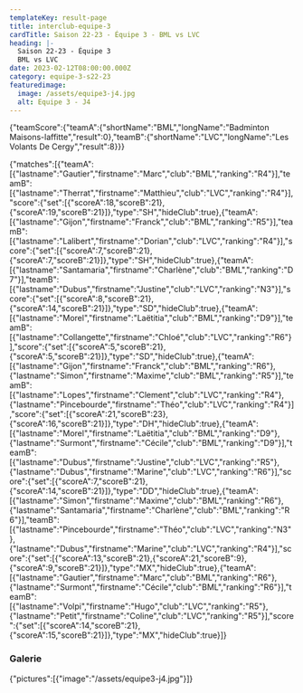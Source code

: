 ```yaml
---
templateKey: result-page
title: interclub-equipe-3
cardTitle: Saison 22-23 - Équipe 3 - BML vs LVC
heading: |-
  Saison 22-23 - Équipe 3
  BML vs LVC
date: 2023-02-12T08:00:00.000Z
category: equipe-3-s22-23
featuredimage:
  image: /assets/equipe3-j4.jpg
  alt: Equipe 3 - J4
---
```

<teamscoreboard>{"teamScore":{"teamA":{"shortName":"BML","longName":"Badminton Maisons-laffitte","result":0},"teamB":{"shortName":"LVC","longName":"Les Volants De Cergy","result":8}}}</teamscoreboard>

<scoreboard>{"matches":[{"teamA":[{"lastname":"Gautier","firstname":"Marc","club":"BML","ranking":"R4"}],"teamB":[{"lastname":"Therrat","firstname":"Matthieu","club":"LVC","ranking":"R4"}],"score":{"set":[{"scoreA":18,"scoreB":21},{"scoreA":19,"scoreB":21}]},"type":"SH","hideClub":true},{"teamA":[{"lastname":"Gijon","firstname":"Franck","club":"BML","ranking":"R5"}],"teamB":[{"lastname":"Lalibert","firstname":"Dorian","club":"LVC","ranking":"R4"}],"score":{"set":[{"scoreA":7,"scoreB":21},{"scoreA":7,"scoreB":21}]},"type":"SH","hideClub":true},{"teamA":[{"lastname":"Santamaria","firstname":"Charlène","club":"BML","ranking":"D7"}],"teamB":[{"lastname":"Dubus","firstname":"Justine","club":"LVC","ranking":"N3"}],"score":{"set":[{"scoreA":8,"scoreB":21},{"scoreA":14,"scoreB":21}]},"type":"SD","hideClub":true},{"teamA":[{"lastname":"Morel","firstname":"Laëtitia","club":"BML","ranking":"D9"}],"teamB":[{"lastname":"Collangette","firstname":"Chloé","club":"LVC","ranking":"R6"}],"score":{"set":[{"scoreA":5,"scoreB":21},{"scoreA":5,"scoreB":21}]},"type":"SD","hideClub":true},{"teamA":[{"lastname":"Gijon","firstname":"Franck","club":"BML","ranking":"R6"},{"lastname":"Simon","firstname":"Maxime","club":"BML","ranking":"R5"}],"teamB":[{"lastname":"Lopes","firstname":"Clement","club":"LVC","ranking":"R4"},{"lastname":"Pincebourde","firstname":"Théo","club":"LVC","ranking":"R4"}],"score":{"set":[{"scoreA":21,"scoreB":23},{"scoreA":16,"scoreB":21}]},"type":"DH","hideClub":true},{"teamA":[{"lastname":"Morel","firstname":"Laëtitia","club":"BML","ranking":"D9"},{"lastname":"Surmont","firstname":"Cécile","club":"BML","ranking":"D9"}],"teamB":[{"lastname":"Dubus","firstname":"Justine","club":"LVC","ranking":"R5"},{"lastname":"Dubus","firstname":"Marine","club":"LVC","ranking":"R6"}],"score":{"set":[{"scoreA":7,"scoreB":21},{"scoreA":14,"scoreB":21}]},"type":"DD","hideClub":true},{"teamA":[{"lastname":"Simon","firstname":"Maxime","club":"BML","ranking":"R6"},{"lastname":"Santamaria","firstname":"Charlène","club":"BML","ranking":"R6"}],"teamB":[{"lastname":"Pincebourde","firstname":"Théo","club":"LVC","ranking":"N3"},{"lastname":"Dubus","firstname":"Marine","club":"LVC","ranking":"R4"}],"score":{"set":[{"scoreA":13,"scoreB":21},{"scoreA":21,"scoreB":9},{"scoreA":9,"scoreB":21}]},"type":"MX","hideClub":true},{"teamA":[{"lastname":"Gautier","firstname":"Marc","club":"BML","ranking":"R6"},{"lastname":"Surmont","firstname":"Cécile","club":"BML","ranking":"R6"}],"teamB":[{"lastname":"Volpi","firstname":"Hugo","club":"LVC","ranking":"R5"},{"lastname":"Petit","firstname":"Coline","club":"LVC","ranking":"R5"}],"score":{"set":[{"scoreA":14,"scoreB":21},{"scoreA":15,"scoreB":21}]},"type":"MX","hideClub":true}]}</scoreboard>

### G﻿alerie

<gallery>{"pictures":[{"image":"/assets/equipe3-j4.jpg"}]}</gallery>
